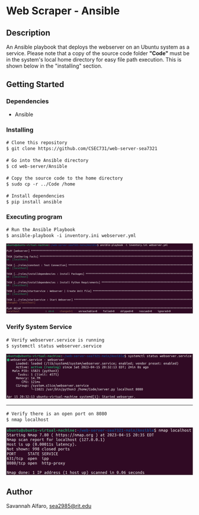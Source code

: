# Web Scraper - Ansible

## Description
An Ansible playbook that deploys the webserver on an Ubuntu system as a service. Please note that a copy of the source
code folder **"Code"** must be in the system's local home directory for easy file path execution. This is shown below
in the "installing" section.

## Getting Started

### Dependencies
* Ansible

### Installing
```
# Clone this repository
$ git clone https://github.com/CSEC731/web-server-sea7321

# Go into the Ansible directory
$ cd web-server/Ansible

# Copy the source code to the home directory
$ sudo cp -r ../Code /home

# Install dependencies
$ pip install ansible
```

### Executing program

```
# Run the Ansible Playbook
$ ansible-playbook -i inventory.ini webserver.yml
```

![alt ansible_playbook_output](../Resources/ansible_playbook_output.png)

### Verify System Service

```
# Verify webserver.service is running
$ systemctl status webserver.service
```

![alt webserver_systemctl_status](../Resources/webserver_systemctl_status.png)

---

```
# Verify there is an open port on 8080
$ nmap localhost
```

![alt webserver_nmap_output](../Resources/webserver_nmap_output.png)

## Author
Savannah Alfaro, sea2985@rit.edu